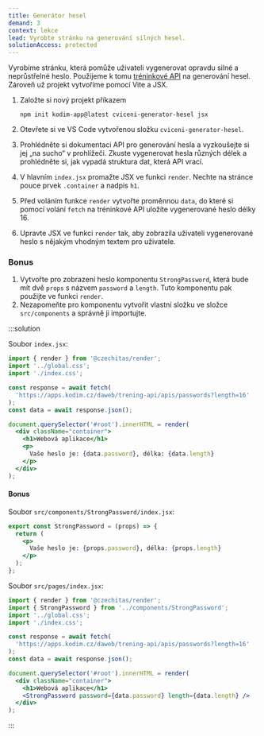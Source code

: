 ```yaml
---
title: Generátor hesel
demand: 3
context: lekce
lead: Vyrobte stránku na generování silných hesel.
solutionAccess: protected
---
```


Vyrobíme stránku, která pomůže uživateli vygenerovat opravdu silné a neprůstřelné heslo. Použijeme k tomu [tréninkové API](https://apps.kodim.cz/daweb/trening-api/docs/heslo) na generování hesel. Zároveň už projekt vytvoříme pomocí Vite a JSX.

1. Založte si nový projekt příkazem

   ```shell
   npm init kodim-app@latest cviceni-generator-hesel jsx
   ```

1. Otevřete si ve VS Code vytvořenou složku `cviceni-generator-hesel`.
1. Prohlédněte si dokumentaci API pro generování hesla a vyzkoušejte si jej „na sucho“ v prohlížeči. Zkuste vygenerovat hesla různých délek a prohlédněte si, jak vypadá struktura dat, která API vrací.
1. V hlavním `index.jsx` promažte JSX ve funkci `render`. Nechte na stránce pouce prvek `.container` a nadpis `h1`.
1. Před voláním funkce `render` vytvořte proměnnou `data`, do které si pomocí volání `fetch` na tréninkové API uložíte vygenerované heslo délky 16.
1. Upravte JSX ve funkci `render` tak, aby zobrazila uživateli vygenerované heslo s nějakým vhodným textem pro uživatele.

### Bonus

1. Vytvořte pro zobrazení heslo komponentu `StrongPassword`, která bude mít dvě `props` s názvem `password` a `length`. Tuto komponentu pak použijte ve funkci `render`.
1. Nezapomeňte pro komponentu vytvořit vlastní složku ve složce `src/components` a správně ji importujte.

:::solution

Soubor `index.jsx`:

```jsx
import { render } from '@czechitas/render';
import '../global.css';
import './index.css';

const response = await fetch(
  'https://apps.kodim.cz/daweb/trening-api/apis/passwords?length=16'
);
const data = await response.json();

document.querySelector('#root').innerHTML = render(
  <div className="container">
    <h1>Webová aplikace</h1>
    <p>
      Vaše heslo je: {data.password}, délka: {data.length}
    </p>
  </div>
);
```

#### Bonus

Soubor `src/components/StrongPassword/index.jsx`:

```jsx
export const StrongPassword = (props) => {
  return (
    <p>
      Vaše heslo je: {props.password}, délka: {props.length}
    </p>
  );
};
```

Soubor `src/pages/index.jsx`:

```jsx
import { render } from '@czechitas/render';
import { StrongPassword } from '../components/StrongPassword';
import '../global.css';
import './index.css';

const response = await fetch(
  'https://apps.kodim.cz/daweb/trening-api/apis/passwords?length=16'
);
const data = await response.json();

document.querySelector('#root').innerHTML = render(
  <div className="container">
    <h1>Webová aplikace</h1>
    <StrongPassword password={data.password} length={data.length} />
  </div>
);
```

:::
